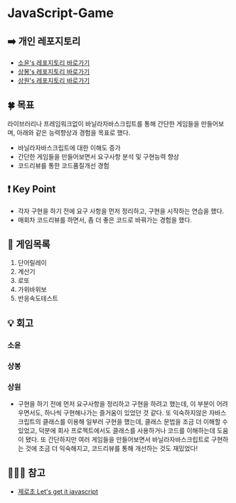 # JavaScript-Game

## ➡️ 개인 레포지토리 

- [소윤's 레포지토리 바로가기](https://github.com/soyoonJ/javascript-game)
- [상봉's 레포지토리 바로가기](https://github.com/In-Self-Improvement/js_book)
- [상원's 레포지토리 바로가기](https://github.com/wkqkel/vanila-js-study)
  
## 🍀 목표
라이브러리나 프레임워크없이 바닐라자바스크립트를 통해 간단한 게임들을 만들어보며, 아래와 같은 능력향상과 경험을 목표로 했다.
- 바닐라자바스크립트에 대한 이해도 증가
- 간단한 게임들을 만들어보면서 요구사항 분석 및 구현능력 향상
- 코드리뷰를 통한 코드품질개선 경험

## ❗️ Key Point
- 각자 구현을 하기 전에 요구 사항을 먼저 정리하고, 구현을 시작하는 연습을 했다.
- 매회차 코드리뷰를 하면서, 좀 더 좋은 코드로 바꿔가는 경험을 했다.

## 📝 게임목록
1. 단어릴레이
2. 계산기
3. 로또
4. 가위바위보
5. 반응속도테스트
   
## 💡 회고
### 소윤

### 상봉

### 상원

- 구현을 하기 전에 먼저 요구사항을 정리하고 구현을 하려고 했는데, 이 부분이 어려우면서도, 하나씩 구현해나가는 즐거움이 있었던 것 같다. 또 익숙하지않은 자바스크립트의 클래스를 이용해 일부러 구현을 했는데, 클래스 문법을 조금 더 이해할 수 있었고, 덕분에 회사 프로젝트에서도 클래스를 사용하거나 코드를 이해하는데 도움이 됐다. 또 간단하지만 여러 게임들을 만들어보면서 바닐라자바스크립트로 구현하는 것에 조금 더 익숙해지고, 코드리뷰를 통해 개선하는 것도 재밌었다!

## 🕵🏻‍♂️ 참고
- [제로초 Let's get it javascript](https://www.inflearn.com/course/레츠기릿-자바스크립트)
